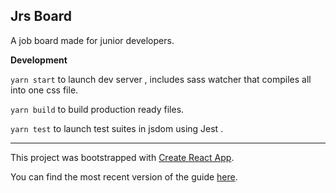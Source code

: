## Jrs Board 

A job board made for junior developers.

**Development**

`yarn start` to launch dev server , includes sass watcher that compiles all into one css file.

`yarn build` to build production ready files.

`yarn test` to launch test suites in jsdom using Jest .

--------------------------------------------
This project was bootstrapped with [Create React App](https://github.com/facebookincubator/create-react-app).

You can find the most recent version of the guide [here](https://github.com/facebookincubator/create-react-app/blob/master/packages/react-scripts/template/README.md).
